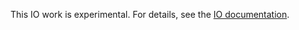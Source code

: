 This IO work is experimental. For details, see the [IO documentation](../../documentation/io/io.md).

